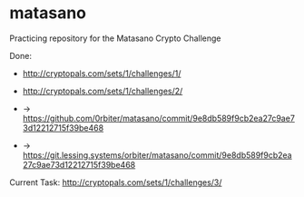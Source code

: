 # matasano

Practicing repository for the Matasano Crypto Challenge

Done:
- http://cryptopals.com/sets/1/challenges/1/

- http://cryptopals.com/sets/1/challenges/2/
- -> https://github.com/0rbiter/matasano/commit/9e8db589f9cb2ea27c9ae73d12212715f39be468
- -> https://git.lessing.systems/orbiter/matasano/commit/9e8db589f9cb2ea27c9ae73d12212715f39be468

Current Task: http://cryptopals.com/sets/1/challenges/3/
